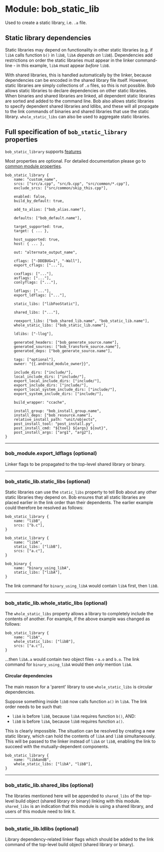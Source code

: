 Module: bob_static_lib
======================

Used to create a static library, i.e. `.a` file.

## Static library dependencies

Static libraries may depend on functionality in other static libraries
(e.g. if `libA` calls function `b()` in `libB`, `libA` *depends on* `libB`).
Dependencies add restrictions on order the static libraries must appear in the
linker command-line - in this example, `libA` must appear *before* `libB`.

With shared libraries, this is handled automatically by the linker, because
dependencies can be encoded in the shared library file itself. However,
static libraries are simply collections of `.o` files, so this is not possible.
Bob allows static libraries to declare dependencies on other static libraries.
When binaries and shared libraries are linked, all dependent static libraries
are sorted and added to the command line. Bob also allows static libraries to
specify dependent shared libraries and ldlibs, and these will all propagate to
the link commands of binaries and shared libraries that use the static library.
`whole_static_libs` can also be used to aggregate static libraries.

## Full specification of `bob_static_library` properties
`bob_static_library` supports [features](../features.md)

Most properties are optional. For detailed documentation
please go to [common module properties](common_module_properties.md).

```bp
bob_static_library {
    name: "custom_name",
    srcs: ["src/a.cpp", "src/b.cpp", "src/common/*.cpp"],
    exclude_srcs: ["src/common/skip_this.cpp"],

    enabled: false,
    build_by_default: true,

    add_to_alias: ["bob_alias.name"],

    defaults: ["bob_default.name"],

    target_supported: true,
    target: { ... },

    host_supported: true,
    host: { ... },

    out: "alternate_output_name",

    cflags: ["-DDEBUG=1", "-Wall"],
    export_cflags: ["..."],

    cxxflags: ["..."],
    asflags: ["..."],
    conlyflags: ["..."],

    ldflags: ["..."],
    export_ldflags: ["..."],

    static_libs: ["libFooStatic"],

    shared_libs: ["..."],

    reexport_libs: ["bob_shared_lib.name", "bob_static_lib.name"],
    whole_static_libs: ["bob_static_lib.name"],

    ldlibs: ["-llog"],

    generated_headers: ["bob_generate_source.name"],
    generated_sources: ["bob_transform_source.name"],
    generated_deps: ["bob_generate_source.name"],

    tags: ["optional"],
    owner: "{{.android_module_owner}}",

    include_dirs: ["include/"],
    local_include_dirs: ["include/"],
    export_local_include_dirs: ["include/"],
    export_include_dirs: ["include/"],
    export_local_system_include_dirs: ["include/"],
    export_system_include_dirs: ["include/"],

    build_wrapper: "ccache",

    install_group: "bob_install_group.name",
    install_deps: ["bob_resource.name"],
    relative_install_path: "unit/objects",
    post_install_tool: "post_install.py",
    post_install_cmd: "${tool} ${args} ${out}",
    post_install_args: ["arg1", "arg2"],
}
```

----
### **bob_module.export_ldflags** (optional)
Linker flags to be propagated to the top-level shared library or binary.

----
### **bob_static_lib.static_libs** (optional)
Static libraries can use the `static_libs` property to tell Bob about any other
static libraries they depend on. Bob ensures that all static libraries are
placed earlier in the link order than their dependents. The earlier example
could therefore be resolved as follows:

```bp
bob_static_library {
    name: "libB",
    srcs: ["b.c"],
}

bob_static_library {
    name: "libA",
    static_libs: ["libB"],
    srcs: ["a.c"],
}

bob_binary {
    name: "binary_using_libA",
    static_libs: ["libA"],
}
```

The link command for `binary_using_libA` would contain `libA` first, then
`libB`.

----
### **bob_static_lib.whole_static_libs** (optional)

The `whole_static_libs` property allows a library to completely include the
contents of another. For example, if the above example was changed as follows:

```bp
bob_static_library {
    name: "libA",
    whole_static_libs: ["libB"],
    srcs: ["a.c"],
}
```

...then `libA.a` would contain *two* object files - `a.o` and `b.o`. The link
command for `binary_using_libA` would then *only* mention `libA`.

#### Circular dependencies
The main reason for a 'parent' library to use `whole_static_libs` is circular
dependencies.

Suppose something inside `libB` now calls function `a()` in `libA`. The link
order needs to be such that:
 - `libA` is before `libB`, because `libA` requires function `b()`, AND:
 - `libB` is before `libA`, because `libB` requires function `a()`.

This is clearly impossible. The situation can be resolved by creating a new
static library, which can hold the contents of `libA` and `libB`
simultaneously. This will be passed to the linker instead of `libA` or `libB`,
enabling the link to succeed with the mutually-dependent components.

```bp
bob_static_library {
    name: "libAandB",
    whole_static_libs: ["libA", "libB"],
}
```

----
### **bob_static_lib.shared_libs** (optional)
The libraries mentioned here will be appended to `shared_libs` of the top-level
build object (shared library or binary) linking with this module.
`shared_libs` is an indication that this module is using a shared
library, and users of this module need to link it.


----
### **bob_static_lib.ldlibs** (optional)
Library dependency-related linker flags which should be added to the link
command of the top-level build object (shared library or binary).

